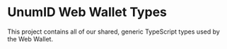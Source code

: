 # UnumID Web Wallet Types
This project contains all of our shared, generic TypeScript types used by the Web Wallet.
